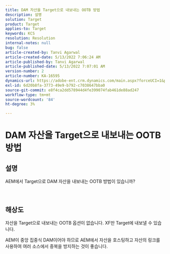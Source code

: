 ```yaml
---
title: DAM 자산을 Target으로 내보내는 OOTB 방법
description: 설명
solution: Target
product: Target
applies-to: Target
keywords: KCS
resolution: Resolution
internal-notes: null
bug: false
article-created-by: Tanvi Agarwal
article-created-date: 5/13/2022 7:06:24 AM
article-published-by: Tanvi Agarwal
article-published-date: 5/13/2022 7:07:01 AM
version-number: 2
article-number: KA-16595
dynamics-url: https://adobe-ent.crm.dynamics.com/main.aspx?forceUCI=1&pagetype=entityrecord&etn=knowledgearticle&id=ec7b9631-8bd2-ec11-a7b5-00224809c27a
exl-id: 6d20b8fa-3773-49e9-b792-c7038647bba0
source-git-commit: e8f4ca2dd578944d4fe399074fab461de88ad247
workflow-type: tm+mt
source-wordcount: '84'
ht-degree: 3%

---
```


# DAM 자산을 Target으로 내보내는 OOTB 방법

## 설명

AEM에서 Target으로 DAM 자산을 내보내는 OOTB 방법이 있습니까?<br><br><br>

## 해상도


자산을 Target으로 내보내는 OOTB 옵션이 없습니다. XF만 Target에 내보낼 수 있습니다.



AEM이 중앙 집중식 DAM이어야 하므로 AEM에서 자산을 호스팅하고 자산의 링크를 사용하여 여러 소스에서 중복을 방지하는 것이 좋습니다.
